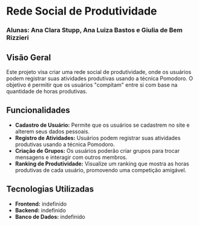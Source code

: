 # Rede Social de Produtividade
### Alunas: Ana Clara Stupp, Ana Luiza Bastos e Giulia de Bem Rizzieri

## Visão Geral

Este projeto visa criar uma rede social de produtividade, onde os usuários podem registrar suas atividades produtivas usando a técnica Pomodoro. O objetivo é permitir que os usuários "compitam" entre si com base na quantidade de horas produtivas.

## Funcionalidades

- **Cadastro de Usuário:** Permite que os usuários se cadastrem no site e alterem seus dados pessoais.
- **Registro de Atividades:** Usuários podem registrar suas atividades produtivas usando a técnica Pomodoro.
- **Criação de Grupos:** Os usuários poderão criar grupos para trocar mensagens e interagir com outros membros.
- **Ranking de Produtividade:** Visualize um ranking que mostra as horas produtivas de cada usuário, promovendo uma competição amigável.


## Tecnologias Utilizadas

- **Frontend:** indefinido
- **Backend:** indefinido
- **Banco de Dados:**  indefinido
